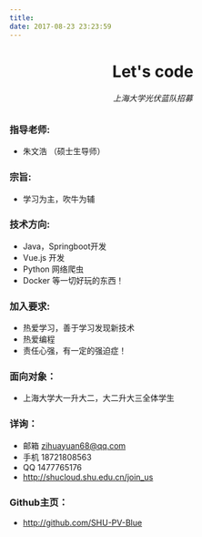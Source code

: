 ```yaml
---
title:
date: 2017-08-23 23:23:59
---
```


# <center>Let's code

###### <center> 上海大学光伏蓝队招募

### 指导老师:
* 朱文浩 （硕士生导师）

### 宗旨:
* 学习为主，吹牛为辅

### 技术方向:
* Java，Springboot开发
* Vue.js 开发
* Python 网络爬虫
* Docker 等一切好玩的东西！

### 加入要求:
* 热爱学习，善于学习发现新技术
* 热爱编程
* 责任心强，有一定的强迫症！

### 面向对象：
* 上海大学大一升大二，大二升大三全体学生


### 详询：
* 邮箱 zihuayuan68@qq.com
* 手机 18721808563
* QQ 1477765176
* http://shucloud.shu.edu.cn/join_us

### Github主页：
* http://github.com/SHU-PV-Blue
